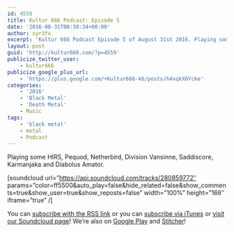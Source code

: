 ```yaml
---
id: 4559
title: Kultur 666 Podcast: Episode 5
date: '2016-08-31T00:30:34+00:00'
author: syr3fx
excerpt: 'Kultur 666 Podcast Episode 5 of August 31st 2016. Playing some HIRS, Pequod, Netherbird, Division Vansinne, Saddiscore, Karmanjaka and Diabolus Amator.'
layout: post
guid: 'http://kultur666.com/?p=4559'
publicize_twitter_user:
    - kultur666
publicize_google_plus_url:
    - 'https://plus.google.com/+Kultur666-k6/posts/h4xqkX6Ycke'
categories:
    - '2016'
    - 'Black Metal'
    - 'Death Metal'
    - Music
tags:
    - 'black metal'
    - metal
    - Podcast
---
```


<span style="font-weight:400;">Playing some HIRS, Pequod, Netherbird, Division Vansinne, Saddiscore, Karmanjaka and Diabolus Amator.</span>

\[soundcloud url=”https://api.soundcloud.com/tracks/280859772″ params=”color=ff5500&amp;auto\_play=false&amp;hide\_related=false&amp;show\_comments=true&amp;show\_user=true&amp;show\_reposts=false” width=”100%” height=”166″ iframe=”true” /\]

You can [subscribe with the RSS link](http://feeds.soundcloud.com/users/soundcloud:users:203985226/sounds.rss) or you can [subscribe via iTunes](https://itunes.apple.com/au/podcast/kultur-666-podcast/id1140410234) or [visit our Soundcloud page](https://soundcloud.com/kultur-666)! We’re also on [Google Play](https://goo.gl/app/playmusic?ibi=com.google.PlayMusic&isi=691797987&ius=googleplaymusic&link=https://play.google.com/music/m/Iax6bcfbhy27w3wvkpxlcrkkr6i?t%3DKultur_666_Podcast) and [Stitcher](http://www.stitcher.com/s?fid=99915&refid=stpr)!